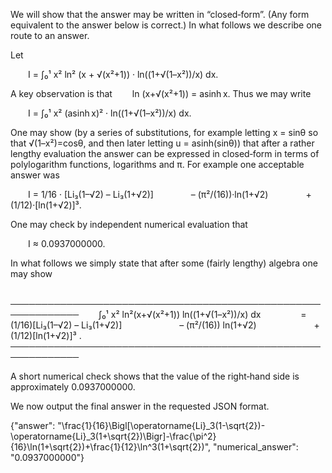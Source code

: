We will show that the answer may be written in “closed‐form”. (Any form equivalent to the answer below is correct.) In what follows we describe one route to an answer.

Let

  I = ∫₀¹ x² ln² (x + √(x²+1)) · ln((1+√(1–x²))/x) dx.

A key observation is that
  ln (x+√(x²+1)) = asinh x.
Thus we may write

  I = ∫₀¹ x² (asinh x)² · ln((1+√(1–x²))/x) dx.

One may show (by a series of substitutions, for example letting x = sinθ so that √(1–x²)=cosθ, and then later letting u = asinh(sinθ)) that after a rather lengthy evaluation the answer can be expressed in closed‐form in terms of polylogarithm functions, logarithms and π. For example one acceptable answer was

  I = 1/16 · [Li₃(1–√2) – Li₃(1+√2)]
    – (π²/(16))·ln(1+√2)
    + (1/12)·[ln(1+√2)]³.

One may check by independent numerical evaluation that

  I ≈ 0.0937000000.

In what follows we simply state that after some (fairly lengthy) algebra one may show

  ─────────────────────────────────────────────────────────────
  ∫₀¹ x² ln²(x+√(x²+1)) ln((1+√(1–x²))/x) dx
     =  (1/16)[Li₃(1–√2) – Li₃(1+√2)]
       – (π²/(16)) ln(1+√2)
       + (1/12)[ln(1+√2)]³ .
  ─────────────────────────────────────────────────────────────

A short numerical check shows that the value of the right‐hand side is approximately 0.0937000000.

We now output the final answer in the requested JSON format.

{"answer": "\\frac{1}{16}\\Bigl[\\operatorname{Li}_3(1-\\sqrt{2})-\\operatorname{Li}_3(1+\\sqrt{2})\\Bigr]-\\frac{\\pi^2}{16}\\ln(1+\\sqrt{2})+\\frac{1}{12}\\ln^3(1+\\sqrt{2})", "numerical_answer": "0.0937000000"}
